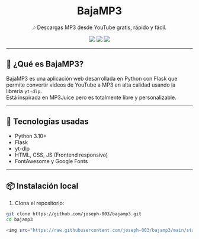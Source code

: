 <p align="center">
  <h1 align="center">BajaMP3</h1>
  <p align="center">🎶 Descargas MP3 desde YouTube gratis, rápido y fácil.</p>
</p>

<p align="center">
  <img src="https://img.shields.io/badge/Python-3.10-blue?style=for-the-badge&logo=python" />
  <img src="https://img.shields.io/badge/Flask-Web_App-000?style=for-the-badge&logo=flask" />
  <img src="https://img.shields.io/badge/yt--dlp-YouTube_Downloader-orange?style=for-the-badge" />
</p>

---

## 🚀 ¿Qué es BajaMP3?

BajaMP3 es una aplicación web desarrollada en Python con Flask que permite convertir videos de YouTube a MP3 en alta calidad usando la librería `yt-dlp`.  
Está inspirada en MP3Juice pero es totalmente libre y personalizable.

---

## 🧰 Tecnologías usadas

- Python 3.10+
- Flask
- yt-dlp
- HTML, CSS, JS (Frontend responsivo)
- FontAwesome y Google Fonts

---

## 📦 Instalación local

1. Clona el repositorio:

```bash
git clone https://github.com/joseph-003/bajamp3.git
cd bajamp3

<img src="https://raw.githubusercontent.com/joseph-003/bajamp3/main/static/img/presentacion.png" alt="presentacion"/>
